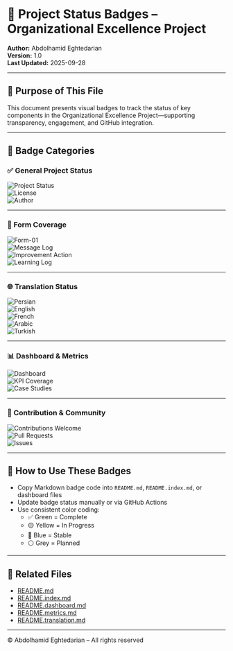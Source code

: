 # 🏅 Project Status Badges – Organizational Excellence Project  
**Author:** Abdolhamid Eghtedarian  
**Version:** 1.0  
**Last Updated:** 2025-09-28  

---

## 🎯 Purpose of This File

This document presents visual badges to track the status of key components in the Organizational Excellence Project—supporting transparency, engagement, and GitHub integration.

---

## 🧩 Badge Categories

### ✅ General Project Status

![Project Status](https://img.shields.io/badge/project-active-brightgreen)  
![License](https://img.shields.io/badge/license-ethical--custom-blue)  
![Author](https://img.shields.io/badge/author-Abdolhamid%20Eghtedarian-blueviolet)

---

### 📄 Form Coverage

![Form-01](https://img.shields.io/badge/Form--01-complete-brightgreen)  
![Message Log](https://img.shields.io/badge/Message--Log-active-yellow)  
![Improvement Action](https://img.shields.io/badge/Improvement--Action-active-yellow)  
![Learning Log](https://img.shields.io/badge/Learning--Log-ready-blue)

---

### 🌐 Translation Status

![Persian](https://img.shields.io/badge/Persian--fa-100%25-green)  
![English](https://img.shields.io/badge/English--en-100%25-green)  
![French](https://img.shields.io/badge/French--fr-planned-lightgrey)  
![Arabic](https://img.shields.io/badge/Arabic--ar-planned-lightgrey)  
![Turkish](https://img.shields.io/badge/Turkish--tr-planned-lightgrey)

---

### 📊 Dashboard & Metrics

![Dashboard](https://img.shields.io/badge/dashboard-v1.0-blue)  
![KPI Coverage](https://img.shields.io/badge/KPI--metrics-10--defined-green)  
![Case Studies](https://img.shields.io/badge/case--studies-growing-orange)

---

### 🤝 Contribution & Community

![Contributions Welcome](https://img.shields.io/badge/contributions-welcome-brightgreen)  
![Pull Requests](https://img.shields.io/badge/pull--requests-open-blue)  
![Issues](https://img.shields.io/badge/issues-tracked-yellow)

---

## 📘 How to Use These Badges

- Copy Markdown badge code into `README.md`, `README.index.md`, or dashboard files  
- Update badge status manually or via GitHub Actions  
- Use consistent color coding:  
  - ✅ Green = Complete  
  - 🟡 Yellow = In Progress  
  - 🔵 Blue = Stable  
  - ⚪️ Grey = Planned

---

## 📘 Related Files

- [README.md](README.md)  
- [README.index.md](README.index.md)  
- [README.dashboard.md](README.dashboard.md)  
- [README.metrics.md](README.metrics.md)  
- [README.translation.md](README.translation.md)

---

© Abdolhamid Eghtedarian – All rights reserved  
